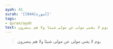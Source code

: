 ```yaml
---
ayah: 41
surah: '[[044|سورة]]'
tags:
- quran/ayah
text: يوم لا يغني مولى عن مولى شيئا ولا هم ينصرون
---
```

> يوم لا يغني مولى عن مولى شيئا ولا هم ينصرون
